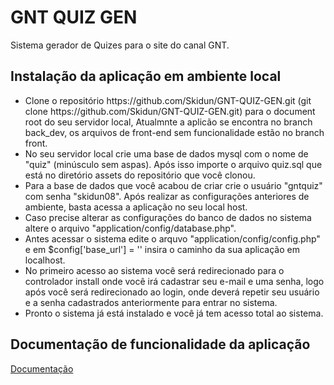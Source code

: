 GNT QUIZ GEN
============

Sistema gerador de Quizes para o site do canal GNT.

<h2>Instalação da aplicação em ambiente local</h2>
<ul>
	<li>
		Clone o repositório https://github.com/Skidun/GNT-QUIZ-GEN.git (git clone https://github.com/Skidun/GNT-QUIZ-GEN.git) para o document root do seu servidor local, Atualmnte a aplicão se encontra no branch back_dev, os arquivos de front-end sem funcionalidade estão no branch front.
	</li>
	<li>No seu servidor local crie uma base de dados mysql com o nome de "quiz" (minúsculo sem aspas). Após isso importe o arquivo quiz.sql que está no diretório assets do repositório que você clonou. </li>
	<li>Para a base de dados que você acabou de criar crie o usuário "gntquiz" com senha "skidun08". Após realizar as configurações anteriores de ambiente, basta acessa a aplicação no seu local host. </li>
	<li>Caso precise alterar as configurações do banco de dados no sistema altere o arquivo "application/config/database.php".</li>
	<li>Antes acessar o sistema edite o arquvo "application/config/config.php" e em $config['base_url']	= '' insira o caminho da sua aplicação em localhost.</li>
	<li>No primeiro acesso ao sistema você será redirecionado para o controlador install onde você irá cadastrar seu e-mail e uma senha, logo após você será redirecionado ao login, onde deverá repetir seu usuário e a senha cadastrados anteriormente para entrar no sistema.</li>
	<li>Pronto o sistema já está instalado e você já tem acesso total ao sistema.</li>
</ul>
<h2>Documentação de funcionalidade da aplicação</h2>
<a href="https://docs.google.com/a/skidun.com.br/document/d/1p58w87IsHUNFcaF7wb4AspSa-YkXghv9QdHSe9oD2Dw/edit" target="_blank">Documentação</a>
